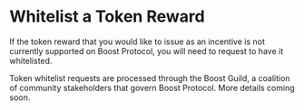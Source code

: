 # Whitelist a Token Reward

If the token reward that you would like to issue as an incentive is not currently supported on Boost Protocol, you will need to request to have it whitelisted.

Token whitelist requests are processed through the Boost Guild, a coalition of community stakeholders that govern Boost Protocol. More details coming soon.
